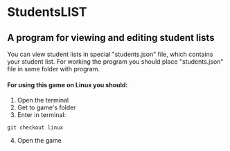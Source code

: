 # StudentsLIST
## A program for viewing and editing student lists
You can view student lists in special "students.json" file, which contains your student list.
For working the program you should place "students.json" file in same folder with program.
#### For using this game on **Linux** you should:
1. Open the terminal
2. Get to game's folder
3. Enter in terminal:
```
git checkout linux
```
4. Open the game
